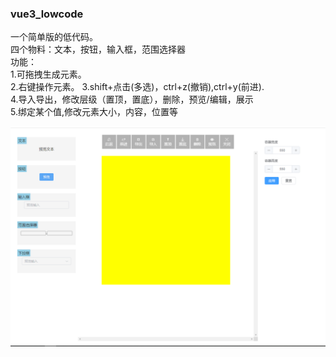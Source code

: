 ### vue3_lowcode

一个简单版的低代码。  
四个物料：文本，按钮，输入框，范围选择器  
功能：  
1.可拖拽生成元素。  
2.右键操作元素。
3.shift+点击(多选)，ctrl+z(撤销),ctrl+y(前进).  
4.导入导出，修改层级（置顶，置底），删除，预览/编辑，展示  
5.绑定某个值,修改元素大小，内容，位置等

![界面图](https://github.com/Nameonlyisname/vue3_lowCode/blob/master/src/assets/view.jpg)
